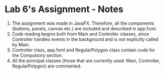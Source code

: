 # Lab 6's Assignment - Notes

1. The assignment was made in JavaFX. Therefore, all the components (buttons, panels, canvas etc.) are included and described in app.fxml. 
2. Code reading begins both from Main and Controller classes, since Controller handles events in the background and is not explicitly called by Main.
3. Controller class, app.fxml and RegularPolygon class contain code for the Compulsory section.
4. All the principal classes (those that are currently used: Main, Controller, RegularPolygon) are commented.